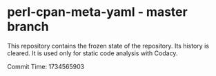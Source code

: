 # perl-cpan-meta-yaml - master branch

This repository contains the frozen state of the repository.
Its history is cleared. It is used only for static code
analysis with Codacy.

Commit Time: 1734565903